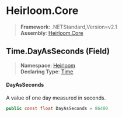 # Heirloom.Core

> **Framework**: .NETStandard,Version=v2.1  
> **Assembly**: [Heirloom.Core][0]

## Time.DayAsSeconds (Field)

> **Namespace**: [Heirloom][0]  
> **Declaring Type**: [Time][1]

#### DayAsSeconds

A value of one day measured in seconds.

```cs
public const float DayAsSeconds = 86400
```

[0]: ../../../Heirloom.Core.md
[1]: ../Time.md
